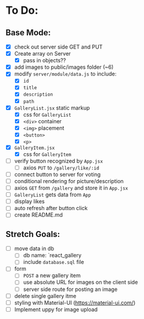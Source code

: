 # To Do:

## Base Mode:

- [x] check out server side GET and PUT
- [x] Create array on Server
  - [x] pass in objects??
- [x] add images to public/images folder (~6)
- [x] modify `server/module/data.js` to include:
  - [x] `id`
  - [x] `title`
  - [x] `description`
  - [x] `path`
- [x] `GalleryList.jsx` static markup
  - [x] css for `GalleryList`
  - [x] `<div>` container
  - [x] `<img>` placement
  - [x] `<button>`
  - [x] `<p>`
- [x] `GalleryItem.jsx`
  - [x] css for `GalleryItem`
- [ ] verify button recognized by `App.jsx`
  - [ ] axios `PUT` to `/gallery/like/:id`
- [ ] connect button to server for voting
- [ ] conditional rendering for picture/description
- [ ] axios `GET` from `/gallery` and store it in `App.jsx`
- [ ] `GalleryList` gets data from `App`
- [ ] display likes
- [ ] auto refresh after button click
- [ ] create README.md

## Stretch Goals:

- [ ] move data in db
  - [ ] db name: `react_gallery
  - [ ] include `database.sql` file
- [ ] form
  - [ ] `POST` a new gallery item
  - [ ] use absolute URL for images on the client side
  - [ ] server side route for posting an image
- [ ] delete single gallery itme
- [ ] styling with Material-UI (https://material-ui.com/)
- [ ] Implement uppy for image upload
